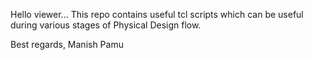 Hello viewer...
This repo contains useful tcl scripts which can be useful during various stages of Physical Design flow.

Best regards,
Manish Pamu
